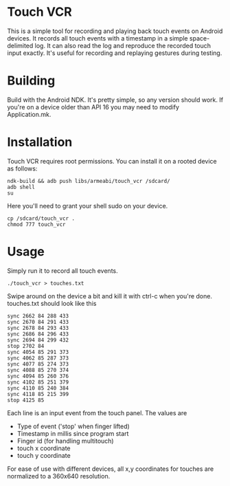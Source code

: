 # Touch VCR

This is a simple tool for recording and playing back touch events on Android devices. It records
all touch events with a timestamp in a simple space-delimited log. It can also read the log
and reproduce the recorded touch input exactly. It's useful for recording and replaying gestures
during testing.

# Building

Build with the Android NDK. It's pretty simple, so any version should work. If you're on a device
older than API 16 you may need to modify Application.mk.

# Installation

Touch VCR requires root permissions. You can install it on a rooted device as follows:

    ndk-build && adb push libs/armeabi/touch_vcr /sdcard/
    adb shell
    su

Here you'll need to grant your shell sudo on your device.

    cp /sdcard/touch_vcr .
    chmod 777 touch_vcr

# Usage

Simply run it to record all touch events.

    ./touch_vcr > touches.txt

Swipe around on the device a bit and kill it with ctrl-c when you're done. touches.txt should look
like this

    sync 2662 84 288 433
    sync 2670 84 291 433
    sync 2678 84 293 433
    sync 2686 84 296 433
    sync 2694 84 299 432
    stop 2702 84
    sync 4054 85 291 373
    sync 4062 85 287 373
    sync 4077 85 274 373
    sync 4088 85 270 374
    sync 4094 85 260 376
    sync 4102 85 251 379
    sync 4110 85 240 384
    sync 4118 85 215 399
    stop 4125 85

Each line is an input event from the touch panel. The values are 
- Type of event ('stop' when finger lifted)
- Timestamp in millis since program start
- Finger id (for handling multitouch)
- touch x coordinate
- touch y coordinate

For ease of use with different devices, all x,y coordinates for touches are normalized to a 360x640
resolution.
